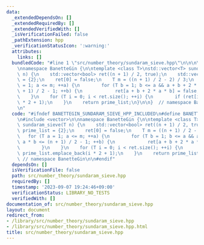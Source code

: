 ```yaml
---
data:
  _extendedDependsOn: []
  _extendedRequiredBy: []
  _extendedVerifiedWith: []
  _isVerificationFailed: false
  _pathExtension: hpp
  _verificationStatusIcon: ':warning:'
  attributes:
    links: []
  bundledCode: "#line 1 \"src/number_theory/sundaram_sieve.hpp\"\n\n\n\n#include <vector>\n\
    \nnamespace BanetteGin {\n\ntemplate <class T>\nstd::vector<T> sundaram_sieve(T\
    \ n) {\n    std::vector<bool> ret((n + 1) / 2, true);\n    std::vector<T> prime_list\
    \ = {2};\n    ret[0] = false;\n    T m = ((n + 1) / 2 - 2) / 3;\n    for (T a\
    \ = 1; a <= m; ++a) {\n        for (T b = 1; b <= a && a + b + 2 * a * b <= (n\
    \ + 1) / 2 - 1; ++b) {\n            ret[a + b + 2 * a * b] = false;\n        }\n\
    \    }\n    for (T i = 0; i < ret.size(); ++i) {\n        if (ret[i]) prime_list.emplace_back(i\
    \ * 2 + 1);\n    }\n    return prime_list;\n}\n\n}  // namespace BanetteGin\n\n\
    \n"
  code: "#ifndef BANETTEGIN_SUNDARAM_SIEVE_HPP_INCLUDED\n#define BANETTEGIN_SUNDARAM_SIEVE_HPP_INCLUDED\n\
    \n#include <vector>\n\nnamespace BanetteGin {\n\ntemplate <class T>\nstd::vector<T>\
    \ sundaram_sieve(T n) {\n    std::vector<bool> ret((n + 1) / 2, true);\n    std::vector<T>\
    \ prime_list = {2};\n    ret[0] = false;\n    T m = ((n + 1) / 2 - 2) / 3;\n \
    \   for (T a = 1; a <= m; ++a) {\n        for (T b = 1; b <= a && a + b + 2 *\
    \ a * b <= (n + 1) / 2 - 1; ++b) {\n            ret[a + b + 2 * a * b] = false;\n\
    \        }\n    }\n    for (T i = 0; i < ret.size(); ++i) {\n        if (ret[i])\
    \ prime_list.emplace_back(i * 2 + 1);\n    }\n    return prime_list;\n}\n\n} \
    \ // namespace BanetteGin\n\n#endif"
  dependsOn: []
  isVerificationFile: false
  path: src/number_theory/sundaram_sieve.hpp
  requiredBy: []
  timestamp: '2023-09-07 19:24:46+09:00'
  verificationStatus: LIBRARY_NO_TESTS
  verifiedWith: []
documentation_of: src/number_theory/sundaram_sieve.hpp
layout: document
redirect_from:
- /library/src/number_theory/sundaram_sieve.hpp
- /library/src/number_theory/sundaram_sieve.hpp.html
title: src/number_theory/sundaram_sieve.hpp
---
```

